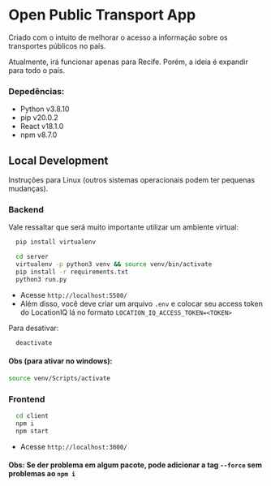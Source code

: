 # Open Public Transport App

Criado com o intuito de melhorar o acesso a informação sobre os transportes públicos no país.

Atualmente, irá funcionar apenas para Recife. Porém, a ideia é expandir para todo o país.

### Depedências:

- Python v3.8.10
- pip v20.0.2
- React v18.1.0
- npm v8.7.0

## Local Development

Instruções para Linux (outros sistemas operacionais podem ter pequenas mudanças).

### Backend

Vale ressaltar que será muito importante utilizar um ambiente virtual:

```sh
  pip install virtualenv
```

```sh
  cd server
  virtualenv -p python3 venv && source venv/bin/activate
  pip install -r requirements.txt
  python3 run.py
```

- Acesse `http://localhost:5500/`
- Além disso, você deve criar um arquivo `.env` e colocar seu access token do LocationIQ lá no formato `LOCATION_IQ_ACCESS_TOKEN=<TOKEN>`

Para desativar:

```sh
  deactivate
```

#### Obs (para ativar no windows):

```sh
source venv/Scripts/activate
```

### Frontend

```sh
  cd client
  npm i
  npm start
```

- Acesse `http://localhost:3000/`

#### Obs: Se der problema em algum pacote, pode adicionar a tag `--force` sem problemas ao `npm i`
